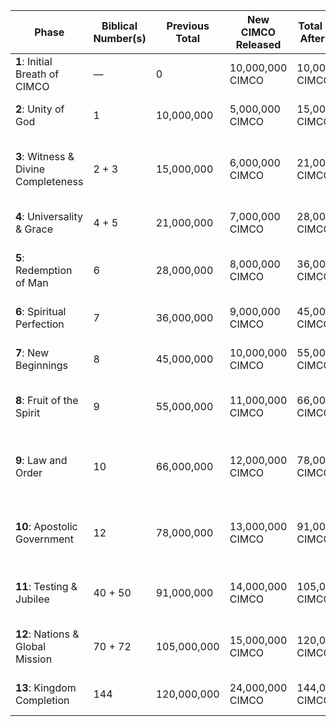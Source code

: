 | **Phase**                            | **Biblical Number(s)** | **Previous Total** | **New CIMCO Released** | **Total Supply After Phase** | **Spiritual Theme**                                     |
| ------------------------------------ | ---------------------- | ------------------ | ---------------------- | ---------------------------- | ------------------------------------------------------- |
| **1**: Initial Breath of CIMCO       | —                      | 0                  | 10,000,000 CIMCO       | 10,000,000 CIMCO             | The breath of life *(Genesis 2:7)*                      |
| **2**: Unity of God                  | 1                      | 10,000,000         | 5,000,000 CIMCO        | 15,000,000 CIMCO             | Oneness of God *(Deut 6:4)*                             |
| **3**: Witness & Divine Completeness | 2 + 3                  | 15,000,000         | 6,000,000 CIMCO        | 21,000,000 CIMCO             | Confirmation and completeness *(Deut 19:15, Luke 24:7)* |
| **4**: Universality & Grace          | 4 + 5                  | 21,000,000         | 7,000,000 CIMCO        | 28,000,000 CIMCO             | Four corners & grace *(Rev 7:1, Eph 2:8)*               |
| **5**: Redemption of Man             | 6                      | 28,000,000         | 8,000,000 CIMCO        | 36,000,000 CIMCO             | Man's need for redemption *(Gen 1:26)*                  |
| **6**: Spiritual Perfection          | 7                      | 36,000,000         | 9,000,000 CIMCO        | 45,000,000 CIMCO             | Perfection & divine rest *(Gen 2:2)*                    |
| **7**: New Beginnings                | 8                      | 45,000,000         | 10,000,000 CIMCO       | 55,000,000 CIMCO             | Recreation & remnant *(1 Peter 3:20)*                   |
| **8**: Fruit of the Spirit           | 9                      | 55,000,000         | 11,000,000 CIMCO       | 66,000,000 CIMCO             | Maturity & spiritual fruit *(Gal 5:22–23)*              |
| **9**: Law and Order                 | 10                     | 66,000,000         | 12,000,000 CIMCO       | 78,000,000 CIMCO             | Divine order & accountability *(Ex 20, Gen 18:32)*      |
| **10**: Apostolic Government         | 12                     | 78,000,000         | 13,000,000 CIMCO       | 91,000,000 CIMCO             | Apostolic sending & authority *(Matt 10:2, Rev 21:14)*  |
| **11**: Testing & Jubilee            | 40 + 50                | 91,000,000         | 14,000,000 CIMCO       | 105,000,000 CIMCO            | Refinement & restoration *(Lev 25:10, Matt 4:2)*        |
| **12**: Nations & Global Mission     | 70 + 72                | 105,000,000        | 15,000,000 CIMCO       | 120,000,000 CIMCO            | Sending to the nations *(Luke 10:1, Gen 10)*            |
| **13**: Kingdom Completion           | 144                    | 120,000,000        | 24,000,000 CIMCO       | 144,000,000 CIMCO            | Fullness & divine order *(Rev 14:1)*                    |
